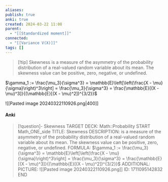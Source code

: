 ```yaml
---
aliases: 
publish: true
anki: true
created: 2024-03-22 11:08
parent:
  - "[[Standardized moment]]"
connected:
  - "[[Variance V(X)]]"
tags: []
---
```


> [!tip] Skewness 
is a measure of the asymmetry of the probability distribution of a real-valued random variable about its mean. The skewness value can be positive, zero, negative, or undefined.

$\gamma_1 := \frac{\mu_3}{\sigma^3} = \mathbb{E}\left[\left(\frac{X - \mu}{\sigma}\right)^3\right] = \frac{\mu_3}{\sigma^3} = \frac{\mathbb{E}[(X - \mu)^3]}{(\mathbb{E}[(X - \mu)^2])^{3/2}}$

![[Pasted image 20240322110926.png|400]]

#### Anki
> [!question]- Skewness
TARGET DECK: Math::Probability
START
Math_ONE_side
TITLE: Skewness
DESCRIPTION: is a measure of the asymmetry of the probability distribution of a real-valued random variable about its mean. The skewness value can be positive, zero, negative, or undefined.
FORMULA: $\gamma_1 := \frac{\mu_3}{\sigma^3} = \mathbb{E}\left[\left(\frac{X - \mu}{\sigma}\right)^3\right] = \frac{\mu_3}{\sigma^3} = \frac{\mathbb{E}[(X - \mu)^3]}{(\mathbb{E}[(X - \mu)^2])^{3/2}}$
ADDITIONAL:
PICTURE: ![[Pasted image 20240322110926.png]]
ID: 1711095142832
END